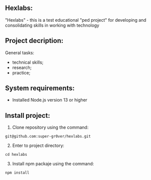 ## Hexlabs:
"Hexlabs" - this is a test educational "ped project" for developing and consolidating skills in working with technology

## Project decription:
General tasks:
* technical skills;
* research;
* practice;

## System requirements:
* Installed Node.js version 13 or higher

## Install project:
1. Clone repository using the command:
```
git@github.com:super-gr0ver/hexlabs.git
```
2. Enter to project directory:
```
cd hexlabs
```
3. Install npm packaje using the command:
```
npm install
```

